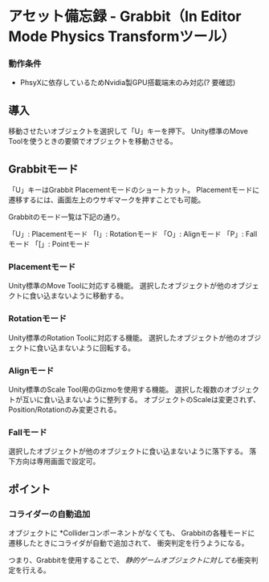 # アセット備忘録 - Grabbit（In Editor Mode Physics Transformツール）

### 動作条件

- PhsyXに依存しているためNvidia製GPU搭載端末のみ対応(? 要確認)

## 導入

移動させたいオブジェクトを選択して「U」キーを押下。
Unity標準のMove Toolを使うときの要領でオブジェクトを移動させる。

## Grabbitモード

「U」キーはGrabbit Placementモードのショートカット。
Placementモードに遷移するには、画面左上のウサギマークを押すことでも可能。

Grabbitのモード一覧は下記の通り。

「U」: Placementモード
「I」: Rotationモード
「O」: Alignモード
「P」: Fallモード
「[」: Pointモード

### Placementモード

Unity標準のMove Toolに対応する機能。
選択したオブジェクトが他のオブジェクトに食い込まないように移動する。

### Rotationモード

Unity標準のRotation Toolに対応する機能。
選択したオブジェクトが他のオブジェクトに食い込まないように回転する。

### Alignモード

Unity標準のScale Tool用のGizmoを使用する機能。
選択した複数のオブジェクトが互いに食い込まないように整列する。
オブジェクトのScaleは変更されず、Position/Rotationのみ変更される。

### Fallモード

選択したオブジェクトが他のオブジェクトに食い込まないように落下する。
落下方向は専用画面で設定可。

## ポイント
### コライダーの自動追加
オブジェクトに *Colliderコンポーネントがなくても、
Grabbitの各種モードに遷移したときにコライダが自動で追加されて、
衝突判定を行うようになる。

つまり、Grabbitを使用することで、
*静的ゲームオブジェクトに対しても*衝突判定を行える。
